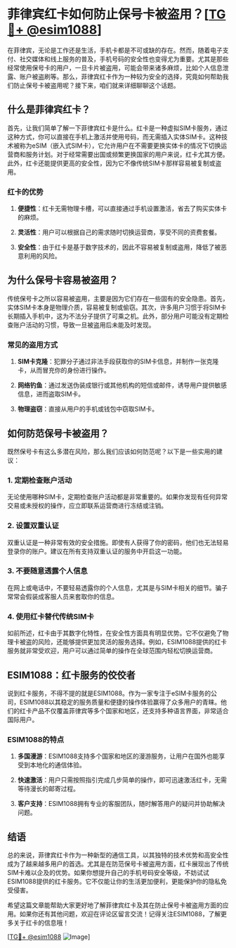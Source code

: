 # 菲律宾红卡如何防止保号卡被盗用？[[TG💪+ @esim1088](https://t.me/s/esim1088)]

在菲律宾，无论是工作还是生活，手机卡都是不可或缺的存在。然而，随着电子支付、社交媒体和线上服务的普及，手机号码的安全性也变得尤为重要。尤其是那些经常使用保号卡的用户，一旦卡片被盗用，可能会带来诸多麻烦，比如个人信息泄露、账户被盗刷等。那么，菲律宾红卡作为一种较为安全的选择，究竟如何帮助我们防止保号卡被盗用呢？接下来，咱们就来详细聊聊这个话题。

## 什么是菲律宾红卡？

首先，让我们简单了解一下菲律宾红卡是什么。红卡是一种虚拟SIM卡服务，通过这种方式，你可以直接在手机上激活并使用号码，而无需插入实体SIM卡。这种技术被称为eSIM（嵌入式SIM卡），它允许用户在不需要更换实体卡的情况下切换运营商和服务计划。对于经常需要出国或频繁更换国家的用户来说，红卡尤其方便。此外，红卡还能提供更高的安全性，因为它不像传统SIM卡那样容易被复制或盗用。

### 红卡的优势

1. **便捷性**：红卡无需物理卡槽，可以直接通过手机设置激活，省去了购买实体卡的麻烦。
   
2. **灵活性**：用户可以根据自己的需求随时切换运营商，享受不同的资费套餐。

3. **安全性**：由于红卡是基于数字技术的，因此不容易被复制或盗用，降低了被恶意利用的风险。

## 为什么保号卡容易被盗用？

传统保号卡之所以容易被盗用，主要是因为它们存在一些固有的安全隐患。首先，实体SIM卡本身是物理介质，容易被复制或偷窃。其次，许多用户习惯于将SIM卡长期插入手机中，这为不法分子提供了可乘之机。此外，部分用户可能没有定期检查账户活动的习惯，导致一旦被盗用后未能及时发现。

### 常见的盗用方式

1. **SIM卡克隆**：犯罪分子通过非法手段获取你的SIM卡信息，并制作一张克隆卡，从而冒充你的身份进行操作。

2. **网络钓鱼**：通过发送伪装成银行或其他机构的短信或邮件，诱导用户提供敏感信息，进而盗取SIM卡。

3. **物理盗窃**：直接从用户的手机或钱包中窃取SIM卡。

## 如何防范保号卡被盗用？

既然保号卡有这么多潜在风险，那么我们应该如何防范呢？以下是一些实用的建议：

### 1. 定期检查账户活动

无论使用哪种SIM卡，定期检查账户活动都是非常重要的。如果你发现有任何异常交易或未授权的操作，应立即联系运营商进行冻结或注销。

### 2. 设置双重认证

双重认证是一种非常有效的安全措施。即使有人获得了你的密码，他们也无法轻易登录你的账户。建议在所有支持双重认证的服务中开启这一功能。

### 3. 不要随意透露个人信息

在网上或电话中，不要轻易透露你的个人信息，尤其是与SIM卡相关的细节。骗子常常会假装成客服人员来套取你的信息。

### 4. 使用红卡替代传统SIM卡

如前所述，红卡由于其数字化特性，在安全性方面具有明显优势。它不仅避免了物理卡被盗的风险，还能够提供更加灵活的服务选择。例如，ESIM1088提供的红卡服务就非常受欢迎，用户可以通过简单的操作在全球范围内轻松切换运营商。

## ESIM1088：红卡服务的佼佼者

说到红卡服务，不得不提的就是ESIM1088。作为一家专注于eSIM卡服务的公司，ESIM1088以其稳定的服务质量和便捷的操作体验赢得了众多用户的青睐。他们的红卡产品不仅覆盖菲律宾等多个国家和地区，还支持多种语言界面，非常适合国际用户。

### ESIM1088的特点

1. **多国漫游**：ESIM1088支持多个国家和地区的漫游服务，让用户在国外也能享受到本地化的通信体验。

2. **快速激活**：用户只需按照指引完成几步简单的操作，即可迅速激活红卡，无需等待漫长的邮寄过程。

3. **客户支持**：ESIM1088拥有专业的客服团队，随时解答用户的疑问并协助解决问题。

## 结语

总的来说，菲律宾红卡作为一种新型的通信工具，以其独特的技术优势和高安全性成为了越来越多用户的首选。尤其是在防范保号卡被盗用方面，红卡展现出了传统SIM卡难以企及的优势。如果你想提升自己的手机号码安全等级，不妨试试ESIM1088提供的红卡服务。它不仅能让你的生活更加便利，更能保护你的隐私免受侵害。

希望这篇文章能帮助大家更好地了解菲律宾红卡及其在防止保号卡被盗用方面的应用。如果你还有其他问题，欢迎在评论区留言交流！记得关注ESIM1088，了解更多关于红卡的信息哦！

[[TG💪+ @esim1088](https://t.me/s/esim1088) ![Image](https://i.postimg.cc/4NQfJmqS/Snipaste-2025-05-13-00-14-12.png)]